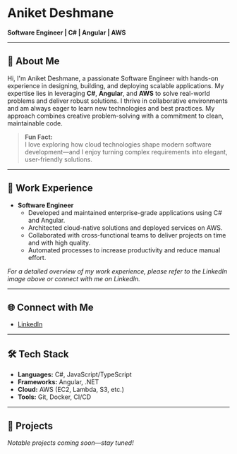 # Aniket Deshmane

**Software Engineer | C# | Angular | AWS**

---


## 👋 About Me

Hi, I'm Aniket Deshmane, a passionate Software Engineer with hands-on experience in designing, building, and deploying scalable applications. My expertise lies in leveraging **C#**, **Angular**, and **AWS** to solve real-world problems and deliver robust solutions. I thrive in collaborative environments and am always eager to learn new technologies and best practices. My approach combines creative problem-solving with a commitment to clean, maintainable code.

> **Fun Fact:**  
> I love exploring how cloud technologies shape modern software development—and I enjoy turning complex requirements into elegant, user-friendly solutions.

---

## 💼 Work Experience

- **Software Engineer**  
  - Developed and maintained enterprise-grade applications using C# and Angular.
  - Architected cloud-native solutions and deployed services on AWS.
  - Collaborated with cross-functional teams to deliver projects on time and with high quality.
  - Automated processes to increase productivity and reduce manual effort.

*For a detailed overview of my work experience, please refer to the LinkedIn image above or connect with me on LinkedIn.*

---

## 🌐 Connect with Me

- [LinkedIn](https://www.linkedin.com/in/aniketdeshmane/)

---

## 🛠️ Tech Stack

- **Languages:** C#, JavaScript/TypeScript
- **Frameworks:** Angular, .NET
- **Cloud:** AWS (EC2, Lambda, S3, etc.)
- **Tools:** Git, Docker, CI/CD

---

## 🚀 Projects

*Notable projects coming soon—stay tuned!*
